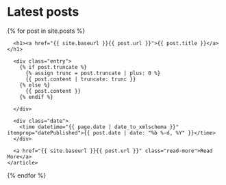 # Latest posts

<div class="posts">
  {% for post in site.posts %}
    <article class="post">

      <h1><a href="{{ site.baseurl }}{{ post.url }}">{{ post.title }}</a></h1>

      <div class="entry">
        {% if post.truncate %}
          {% assign trunc = post.truncate | plus: 0 %}
          {{ post.content | truncate: trunc }}
        {% else %}
          {{ post.content }}
        {% endif %}

      </div>

      <div class="date">
        <time datetime="{{ page.date | date_to_xmlschema }}" itemprop="datePublished">{{ post.date | date: "%b %-d, %Y" }}</time>
      </div>   

      <a href="{{ site.baseurl }}{{ post.url }}" class="read-more">Read More</a>
    </article>
  {% endfor %}
</div>
